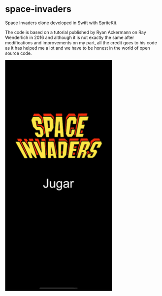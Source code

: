 # space-invaders

Space Invaders clone developed in Swift with SpriteKit.

The code is based on a tutorial published by Ryan Ackermann on Ray Wenderlich in 2016 and although it is not exactly the same after modifications and improvements on my part, all the credit goes to his code as it has helped me a lot and we have to be honest in the world of open source code.

<p><img src="https://github.com/ArtCC/space-invaders/blob/main/screenshots/SpaceInvaders.gif" height="750"></p>
